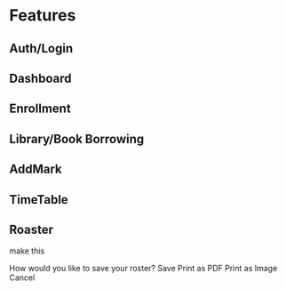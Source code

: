 # Features
## Auth/Login
## Dashboard
## Enrollment
## Library/Book Borrowing
## AddMark
## TimeTable
## Roaster
make this 

How would you like to save your roster?
Save
Print as PDF
Print as Image
Cancel
